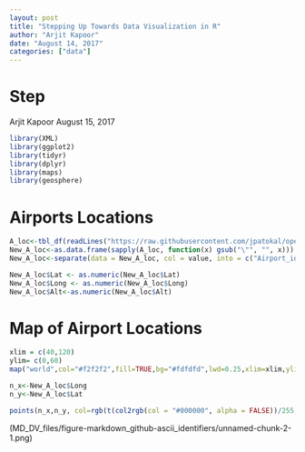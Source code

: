 ```yaml
---
layout: post
title: "Stepping Up Towards Data Visualization in R"
author: "Arjit Kapoor"
date: "August 14, 2017"
categories: ["data"]
---
```





Step
================
Arjit Kapoor
August 15, 2017

``` r
library(XML)
library(ggplot2)
library(tidyr)
library(dplyr)
library(maps)
library(geosphere)
```

Airports Locations
==================

``` r
A_loc<-tbl_df(readLines("https://raw.githubusercontent.com/jpatokal/openflights/master/data/airports.dat"))
New_A_loc<-as.data.frame(sapply(A_loc, function(x) gsub("\"", "", x)))
New_A_loc<-separate(data = New_A_loc, col = value, into = c("Airport_id", "Name","City","Country","IATA","ICAO","Lat","Long","Alt","Timezone","DST","TZ","Type","Source"), sep = ",")

New_A_loc$Lat <- as.numeric(New_A_loc$Lat)
New_A_loc$Long <- as.numeric(New_A_loc$Long)
New_A_loc$Alt<-as.numeric(New_A_loc$Alt)
```

Map of Airport Locations
========================

``` r
xlim = c(40,120)
ylim= c(0,60)
map("world",col="#f2f2f2",fill=TRUE,bg="#fdfdfd",lwd=0.25,xlim=xlim,ylim=ylim)

n_x<-New_A_loc$Long
n_y<-New_A_loc$Lat

points(n_x,n_y, col=rgb(t(col2rgb(col = "#000000", alpha = FALSE))/255, alpha = 0.5), pch=16,cex=0.5)
```

(MD_DV_files/figure-markdown_github-ascii_identifiers/unnamed-chunk-2-1.png)
